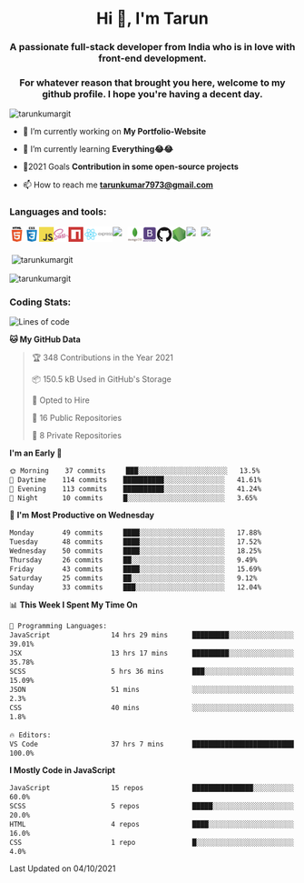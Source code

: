 <h1 align="center">Hi 👋, I'm Tarun</h1>
<h3 align="center">A passionate full-stack developer from India who is in love with front-end development.</h3>
<h3 align="center">For whatever reason that brought you here, welcome to my github profile. I hope you're having a decent day.</h3>

<p align="left"> <img src="https://komarev.com/ghpvc/?username=tarunkumargit&label=Profile%20views&color=0e75b6&style=flat" alt="tarunkumargit" /> </p>

- 🔭 I’m currently working on **My Portfolio-Website**

- 🌱 I’m currently learning **Everything😂😂**

- 🤝2021 Goals **Contribution in some open-source projects**

- 📫 How to reach me **tarunkumar7973@gmail.com**

### Languages and tools:

 <img align="left" width="26px" src="https://raw.githubusercontent.com/github/explore/80688e429a7d4ef2fca1e82350fe8e3517d3494d/topics/html/html.png" />
 <img align="left" width="26px" src="https://raw.githubusercontent.com/github/explore/80688e429a7d4ef2fca1e82350fe8e3517d3494d/topics/css/css.png" />
 <img align="left" width="26px" src="https://raw.githubusercontent.com/github/explore/80688e429a7d4ef2fca1e82350fe8e3517d3494d/topics/javascript/javascript.png" />
 <img align="left" width="26px" src="https://raw.githubusercontent.com/github/explore/80688e429a7d4ef2fca1e82350fe8e3517d3494d/topics/sass/sass.png" />
 <img align="left" width="26px" src="https://raw.githubusercontent.com/github/explore/80688e429a7d4ef2fca1e82350fe8e3517d3494d/topics/npm/npm.png" />
 <img align="left" width="26px" src="https://raw.githubusercontent.com/github/explore/80688e429a7d4ef2fca1e82350fe8e3517d3494d/topics/react/react.png" />
 <img align="left" width="26px" src="https://raw.githubusercontent.com/devicons/devicon/master/icons/express/express-original-wordmark.svg"/>
 <img align="left" width="26px" src="https://www.vectorlogo.zone/logos/figma/figma-icon.svg"/>
 <img align="left" width="26px" src="https://raw.githubusercontent.com/devicons/devicon/master/icons/mongodb/mongodb-original-wordmark.svg"/>
 <img align="left" width="26px" src="https://raw.githubusercontent.com/devicons/devicon/master/icons/bootstrap/bootstrap-plain-wordmark.svg" />

 <img align="left" width="26px" src="https://raw.githubusercontent.com/github/explore/78df643247d429f6cc873026c0622819ad797942/topics/github/github.png" />
 <img align="left" width="26px" src="https://raw.githubusercontent.com/github/explore/80688e429a7d4ef2fca1e82350fe8e3517d3494d/topics/nodejs/nodejs.png" />
 <img align="left" width="26px" src="https://download.blender.org/branding/community/blender_community_badge_white.svg" />

 <img align="left" width="26px" src="https://www.vectorlogo.zone/logos/tailwindcss/tailwindcss-icon.svg"/>

<br />
<br />

<p>&nbsp;<img align="center" src="https://github-readme-stats.vercel.app/api?username=tarunkumargit&show_icons=true&theme=react" alt="tarunkumargit" /></p>

<p><img align="center" src="https://github-readme-streak-stats.herokuapp.com/?user=tarunkumargit&show_icons=true&theme=react" alt="tarunkumargit" /></p>

### Coding Stats:

<!--START_SECTION:waka-->
![Lines of code](https://img.shields.io/badge/From%20Hello%20World%20I%27ve%20Written-690781%20lines%20of%20code-blue)

**🐱 My GitHub Data** 

> 🏆 348 Contributions in the Year 2021
 > 
> 📦 150.5 kB Used in GitHub's Storage 
 > 
> 💼 Opted to Hire
 > 
> 📜 16 Public Repositories 
 > 
> 🔑 8 Private Repositories  
 > 
**I'm an Early 🐤** 

```text
🌞 Morning    37 commits     ███░░░░░░░░░░░░░░░░░░░░░░   13.5% 
🌆 Daytime    114 commits    ██████████░░░░░░░░░░░░░░░   41.61% 
🌃 Evening    113 commits    ██████████░░░░░░░░░░░░░░░   41.24% 
🌙 Night      10 commits     █░░░░░░░░░░░░░░░░░░░░░░░░   3.65%

```
📅 **I'm Most Productive on Wednesday** 

```text
Monday       49 commits     ████░░░░░░░░░░░░░░░░░░░░░   17.88% 
Tuesday      48 commits     ████░░░░░░░░░░░░░░░░░░░░░   17.52% 
Wednesday    50 commits     ████░░░░░░░░░░░░░░░░░░░░░   18.25% 
Thursday     26 commits     ██░░░░░░░░░░░░░░░░░░░░░░░   9.49% 
Friday       43 commits     ████░░░░░░░░░░░░░░░░░░░░░   15.69% 
Saturday     25 commits     ██░░░░░░░░░░░░░░░░░░░░░░░   9.12% 
Sunday       33 commits     ███░░░░░░░░░░░░░░░░░░░░░░   12.04%

```


📊 **This Week I Spent My Time On** 

```text
💬 Programming Languages: 
JavaScript               14 hrs 29 mins      █████████░░░░░░░░░░░░░░░░   39.01% 
JSX                      13 hrs 17 mins      █████████░░░░░░░░░░░░░░░░   35.78% 
SCSS                     5 hrs 36 mins       ███░░░░░░░░░░░░░░░░░░░░░░   15.09% 
JSON                     51 mins             ░░░░░░░░░░░░░░░░░░░░░░░░░   2.3% 
CSS                      40 mins             ░░░░░░░░░░░░░░░░░░░░░░░░░   1.8%

🔥 Editors: 
VS Code                  37 hrs 7 mins       █████████████████████████   100.0%

```

**I Mostly Code in JavaScript** 

```text
JavaScript               15 repos            ███████████████░░░░░░░░░░   60.0% 
SCSS                     5 repos             █████░░░░░░░░░░░░░░░░░░░░   20.0% 
HTML                     4 repos             ████░░░░░░░░░░░░░░░░░░░░░   16.0% 
CSS                      1 repo              █░░░░░░░░░░░░░░░░░░░░░░░░   4.0%

```



 Last Updated on 04/10/2021
<!--END_SECTION:waka-->
